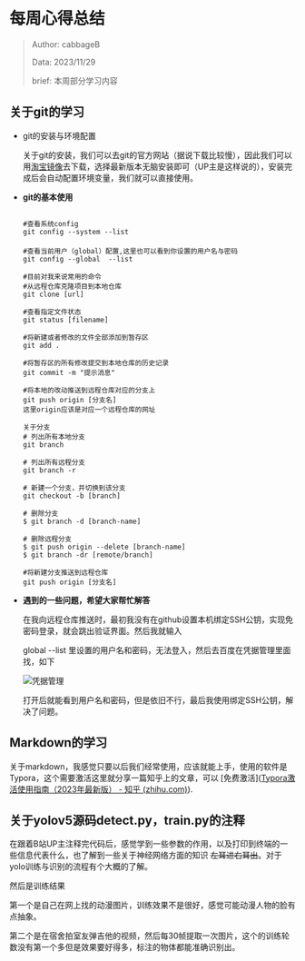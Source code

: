 # 每周心得总结

> Author: cabbageB
>
> Data: 2023/11/29
>
> brief: 本周部分学习内容

## 关于git的学习

- git的安装与环境配置

  关于git的安装，我们可以去git的官方网站（据说下载比较慢），因此我们可以用[淘宝镜像](http://npm.taobao.org/mirrors/git-for-windows/)去下载，选择最新版本无脑安装即可（UP主是这样说的），安装完成后会自动配置环境变量，我们就可以直接使用。

- **git的基本使用**

  ```shell
  
  #查看系统config
  git config --system --list
  　　
  #查看当前用户（global）配置,这里也可以看到你设置的用户名与密码
  git config --global  --list
  
  #目前对我来说常用的命令
  #从远程仓库克隆项目到本地仓库
  git clone [url]
  
  #查看指定文件状态
  git status [filename]
  
  #将新建或者修改的文件全部添加到暂存区
  git add .
  
  #将暂存区的所有修改提交到本地仓库的历史记录
  git commit -m "提示消息"
  
  #将本地的改动推送到远程仓库对应的分支上
  git push origin [分支名]
  这里origin应该是对应一个远程仓库的网址
  
  关于分支
  # 列出所有本地分支
  git branch
  
  # 列出所有远程分支
  git branch -r
  
  # 新建一个分支，并切换到该分支
  git checkout -b [branch]
  
  # 删除分支
  $ git branch -d [branch-name]
  
  # 删除远程分支
  $ git push origin --delete [branch-name]
  $ git branch -dr [remote/branch]
  
  #将新建分支推送到远程仓库
  git push origin [分支名]
  ```

- **遇到的一些问题，希望大家帮忙解答**

  在我向远程仓库推送时，最初我没有在github设置本机绑定SSH公钥，实现免密码登录，就会跳出验证界面。然后我就输入

  global --list 里设置的用户名和密码，无法登入，然后去百度在凭据管理里面找，如下

  

  ![凭据管理](D:\文本文件\git.png)
  
  
  
  打开后就能看到用户名和密码，但是依旧不行，最后我使用绑定SSH公钥，解决了问题。



## Markdown的学习

关于markdown，我感觉只要以后我们经常使用，应该就能上手，使用的软件是Typora，这个需要激活这里就分享一篇知乎上的文章，可以 [免费激活]([Typora激活使用指南（2023年最新版） - 知乎 (zhihu.com)](https://zhuanlan.zhihu.com/p/661170065)).



## 关于yolov5源码detect.py，train.py的注释

 在跟着B站UP主注释完代码后，感觉学到一些参数的作用，以及打印到终端的一些信息代表什么，也了解到一些关于神经网络方面的知识 ~~左耳进右耳出~~。对于yolo训练与识别的流程有个大概的了解。

然后是训练结果

第一个是自己在网上找的动漫图片，训练效果不是很好，感觉可能动漫人物的脸有点抽象。

第二个是在宿舍拍室友弹吉他的视频，然后每30帧提取一次图片，这个的训练轮数没有第一个多但是效果要好得多，标注的物体都能准确识别出。





